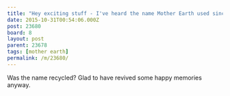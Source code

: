 ```yaml
---
title: "Hey exciting stuff - I've heard the name Mother Earth used since then"
date: 2015-10-31T00:54:06.000Z
post: 23680
board: 8
layout: post
parent: 23678
tags: [mother earth]
permalink: /m/23680/
---
```

Was the name recycled? Glad to have revived some happy memories anyway.
